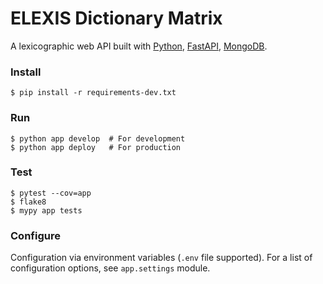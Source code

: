 ELEXIS Dictionary Matrix
========================

A lexicographic web API built with [Python], [FastAPI], [MongoDB].

[Python]: https://www.python.org
[FastAPI]: https://fastapi.tiangolo.com
[MongoDB]: https://www.mongodb.com

### Install

    $ pip install -r requirements-dev.txt

### Run

    $ python app develop  # For development
    $ python app deploy   # For production

### Test

    $ pytest --cov=app
    $ flake8
    $ mypy app tests

### Configure

Configuration via environment variables (`.env` file supported).
For a list of configuration options, see `app.settings` module.
